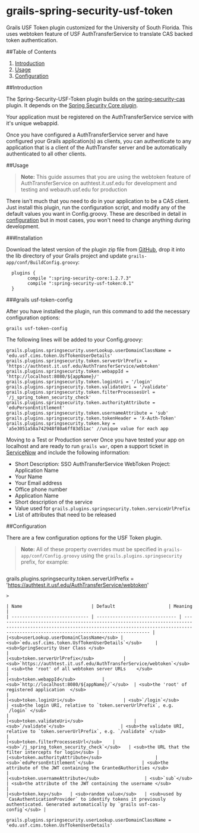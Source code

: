 grails-spring-security-usf-token
==============================

Grails USF Token plugin customized for the University of South Florida. This
uses webtoken feature of USF AuthTransferService to translate CAS backed token 
authentication.

##Table of Contents

1. [Introduction](#introduction)
2. [Usage](#usage)
3. [Configuration](#configuration)

##Introduction

The Spring-Security-USF-Token plugin builds on the [spring-security-cas](http://grails.org/plugin/spring-security-cas) plugin. It depends on the [Spring Security Core plugin](http://grails.org/plugin/spring-security-core).

Your application must be registered on the AuthTransferService service with it's unique webappid.

Once you have configured a AuthTransferService server and have configured your Grails application(s) as clients, you can authenticate to any application that is a client of the AuthTransfer server and be automatically authenticated to all other clients.

##Usage

> **Note:** This guide assumes that you are using the webtoken feature of AuthTransferService on authtest.it.usf.edu for development and testing and webauth.usf.edu for production

There isn't much that you need to do in your application to be a CAS client. Just install this plugin, run the configuration script, and modify any of the default values you want in Config.groovy. These are described in detail in [<i class="icon-share"></i> configuration](#configuration) but in most cases, you won't need to change anything during development.

###Installation

Download the latest version of the plugin zip file from [GitHub](https://github.com/jamjon3/grails-spring-security-usf-token/raw/master/grails-spring-security-usf-token-0.1.zip), drop it into the lib directory of your Grails project and update `grails-app/conf/BuildConfig.groovy`:

```
  plugins {
        compile ":spring-security-core:1.2.7.3"
        compile ":spring-security-usf-token:0.1"
  }
```

###grails usf-token-config

After you have installed the plugin, run this command to add the necessary configuration options:

```
grails usf-token-config
```

The following lines will be added to your Config.groovy:

```
grails.plugins.springsecurity.userLookup.userDomainClassName = 'edu.usf.cims.token.UsfTokenUserDetails'
grails.plugins.springsecurity.token.serverUrlPrefix = 'https://authtest.it.usf.edu/AuthTransferService/webtoken'
grails.plugins.springsecurity.token.webappId = 'http://localhost:8080/${appName}/'
grails.plugins.springsecurity.token.loginUri = '/login'
grails.plugins.springsecurity.token.validateUri = '/validate'
grails.plugins.springsecurity.token.filterProcessesUrl = '/j_spring_token_security_check'
grails.plugins.springsecurity.token.authorityAttribute = 'eduPersonEntitlement'
grails.plugins.springsecurity.token.usernameAttribute = 'sub'
grails.plugins.springsecurity.token.tokenHeader = 'X-Auth-Token'
grails.plugins.springsecurity.token.key = 'a5e3051a58a742948f80a6ff83d51ac' //unique value for each app
```

Moving to a Test or Production server
Once you have tested your app on localhost and are ready to run `grails war`, open a support ticket in [ServiceNow](http://usffl.service-now.com/) and include the following information:

  * Short Description: SSO AuthTransferService WebToken Project: Application Name
  * Your Name
  * Your Email address
  * Office phone number
  * Application Name
  * Short description of the service
  * Value used for `grails.plugins.springsecurity.token.serviceUrlPrefix`
  * List of attributes that need to be released

##Configuration

There are a few configuration options for the USF Token plugin.

> **Note:** All of these property overrides must be specified in `grails-app/conf/Config.groovy` using the `grails.plugins.springsecurity` prefix, for example:
> 
> ```
grails.plugins.springsecurity.token.serverUrlPrefix =
     'https://authtest.it.usf.edu/AuthTransferService/webtoken'
``` 
> 

| Name	                        | Default	                 | Meaning                                                                                                                                                                                               |
| ----------------------------- | ------------------------------ | ----------------------------------------------------------------------------------------------------------------------------------------------------------------------------------------------------- |
|<sub>userLookup.userDomainClassName</sub> | <sub>`edu.usf.cims.token.UsfTokenUserDetails`</sub>	 | <sub>SpringSecurity User Class </sub>                                                                                                                                                                            |
|<sub>token.serverUrlPrefix</sub>	        | <sub>`https://authtest.it.usf.edu/AuthTransferService/webtoken`</sub>  | <sub>the 'root' of all webtoken server URLs    </sub>                                                                                                                                                                 |
|<sub>token.webappId</sub>	        | <sub>`http://localhost:8080/${appName}/`</sub>  | <sub>the 'root' of registered application  </sub>                                                                                                                                                                 |
|<sub>token.loginUri</sub>	                | <sub>`/login`</sub>	                 | <sub>the login URI, relative to `token.serverUrlPrefix`, e.g. `/login` </sub>                                                                                                                                      |
|<sub>token.validateUri</sub>	                | <sub>`/validate`</sub>	                 | <sub>the validate URI, relative to `token.serverUrlPrefix`, e.g. `/validate` </sub>                                                                                                                                      |
|<sub>token.filterProcessesUrl</sub>	| <sub>`/j_spring_token_security_check`</sub>	| <sub>the URL that the filter intercepts for login</sub> |
|<sub>token.authorityAttribute</sub>	                | <sub>`eduPersonEntitlement`</sub>	                 | <sub>the attribute of the JWT containing the GrantedAuthorities </sub>                                                                                                                                      |
|<sub>token.usernameAttribute</sub>	                | <sub>`sub`</sub>	                 | <sub>the attribute of the JWT containing the username </sub>                                                                                                                                      |
|<sub>token.key</sub>	| <sub>random value</sub>	| <sub>used by `CasAuthenticationProvider` to identify tokens it previously authenticated. Generated automatically by `grails usf-cas-config`</sub> |

grails.plugins.springsecurity.userLookup.userDomainClassName = 'edu.usf.cims.token.UsfTokenUserDetails'